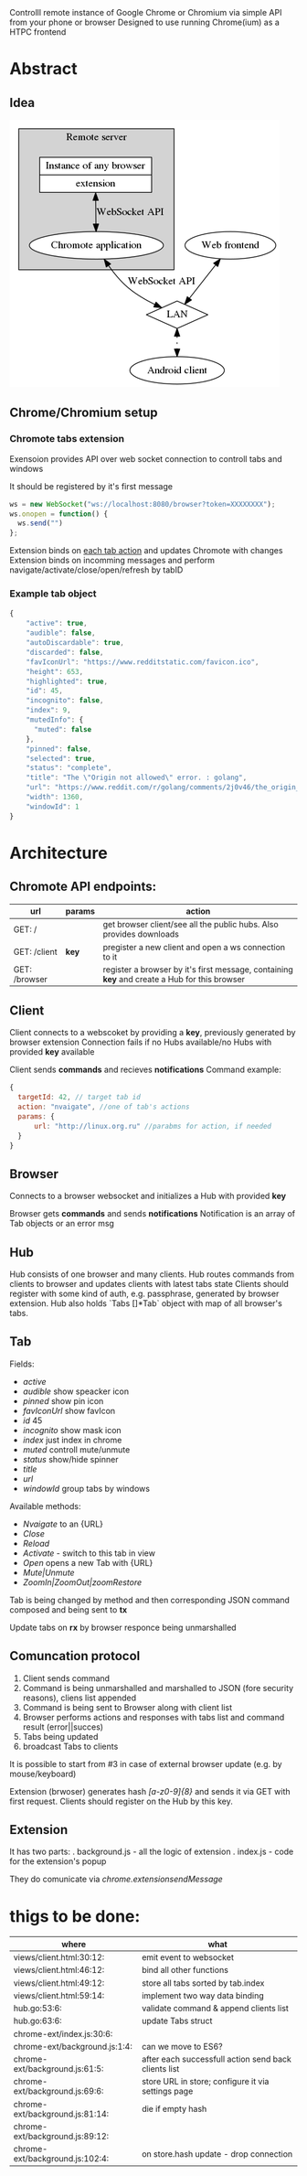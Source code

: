 <div class="abstract">
Controlll remote instance of Google Chrome or Chromium via simple API from your phone or browser Designed to use running Chrome(ium) as a HTPC frontend

</div>


# Abstract


## Idea

![img](./doc/diagram.png)


## Chrome/Chromium setup


### Chromote tabs extension

Exensoion provides API over web socket connection to controll tabs and windows

It should be registered by it's first message

```js
ws = new WebSocket("ws://localhost:8080/browser?token=XXXXXXXX");
ws.onopen = function() {
  ws.send("")
};
```

Extension binds on [each tab action](https://developer.chrome.com/extensions/tabs#events) and updates Chromote with changes Extension binds on incomming messages and perform navigate/activate/close/open/refresh by tabID


### Example tab object

```js
{
    "active": true,
    "audible": false,
    "autoDiscardable": true,
    "discarded": false,
    "favIconUrl": "https://www.redditstatic.com/favicon.ico",
    "height": 653,
    "highlighted": true,
    "id": 45,
    "incognito": false,
    "index": 9,
    "mutedInfo": {
      "muted": false
    },
    "pinned": false,
    "selected": true,
    "status": "complete",
    "title": "The \"Origin not allowed\" error. : golang",
    "url": "https://www.reddit.com/r/golang/comments/2j0v46/the_origin_not_allowed_error/",
    "width": 1360,
    "windowId": 1
}
```


# Architecture


## Chromote API endpoints:

| url           | params  | action                                                                                         |
|------------- |------- |---------------------------------------------------------------------------------------------- |
| GET: /        |         | get browser client/see all the public hubs. Also provides downloads                            |
| GET: /client  | **key** | pregister a new client and open a ws connection to it                                          |
| GET: /browser |         | register a browser by it's first message, containing **key** and create a Hub for this browser |


## Client

Client connects to a webscoket by providing a **key**, previously generated by browser extension Connection fails if no Hubs available/no Hubs with provided **key** available

Client sends **commands** and recieves **notifications** Command example:

```js
{
  targetId: 42, // target tab id
  action: "nvaigate", //one of tab's actions
  params: {
      url: "http://linux.org.ru" //parabms for action, if needed
  }
}
```


## Browser

Connects to a browser websocket and initializes a Hub with provided **key**

Browser gets **commands** and sends **notifications** Notification is an array of Tab objects or an error msg


## Hub

Hub consists of one browser and many clients. Hub routes commands from clients to browser and updates clients with latest tabs state Clients should register with some kind of auth, e.g. passphrase, generated by browser extension. Hub also holds \`Tabs []\*Tab\` object with map of all browser's tabs.


## Tab

Fields:

-   *active*
-   *audible* show speacker icon
-   *pinned* show pin icon
-   *favIconUrl* show favIcon
-   *id* 45
-   *incognito* show mask icon
-   *index* just index in chrome
-   *muted* controll mute/unmute
-   *status* show/hide spinner
-   *title*
-   *url*
-   *windowId* group tabs by windows

Available methods:

-   *Nvaigate* to an {URL}
-   *Close*
-   *Reload*
-   *Activate* - switch to this tab in view
-   *Open* opens a new Tab with {URL}
-   *Mute|Unmute*
-   *ZoomIn|ZoomOut|zoomRestore*

Tab is being changed by method and then corresponding JSON command composed and being sent to **tx**

Update tabs on **rx** by browser responce being unmarshalled


## Comuncation protocol

1.  Client sends command
2.  Command is being unmarshalled and marshalled to JSON (fore security reasons), cliens list appended
3.  Command is being sent to Browser along with client list
4.  Browser performs actions and responses with tabs list and command result (error||succes)
5.  Tabs being updated
6.  broadcast Tabs to clients

It is possible to start from #3 in case of external browser update (e.g. by mouse/keyboard)

Extension (brwoser) generates hash *[a-z0-9]{8}* and sends it via GET with first request. Clients should register on the Hub by this key.


## Extension

It has two parts: . background.js - all the logic of extension . index.js - code for the extension's popup

They do comunicate via *chrome.extensionsendMessage*


# thigs to be done:

| where                           | what                                                 |
|------------------------------- |---------------------------------------------------- |
| views/client.html:30:12:        | emit event to websocket                              |
| views/client.html:46:12:        | bind all other functions                             |
| views/client.html:49:12:        | store all tabs sorted by tab.index                   |
| views/client.html:59:14:        | implement two way data binding                       |
| hub.go:53:6:                    | validate command & append clients list               |
| hub.go:63:6:                    | update Tabs struct                                   |
| chrome-ext/index.js:30:6:       |                                                      |
| chrome-ext/background.js:1:4:   | can we move to ES6?                                  |
| chrome-ext/background.js:61:5:  | after each successfull action send back clients list |
| chrome-ext/background.js:69:6:  | store URL in store; configure it via settings page   |
| chrome-ext/background.js:81:14: | die if empty hash                                    |
| chrome-ext/background.js:89:12: |                                                      |
| chrome-ext/background.js:102:4: | on store.hash update - drop connection               |
